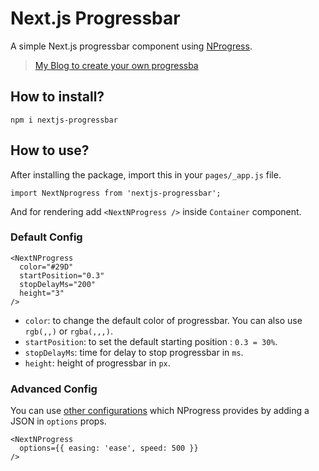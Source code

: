 # Next.js Progressbar
A simple Next.js progressbar component using [NProgress](http://ricostacruz.com/nprogress/).

> [My Blog to create your own progressba](https://gosink.in/next-js-make-your-own-progress-bar-indicator-component-easily/)

## How to install?
```
npm i nextjs-progressbar
```

## How to use?
After installing the package, import this in your `pages/_app.js` file.
```
import NextNprogress from 'nextjs-progressbar';
```
And for rendering add `<NextNProgress />` inside `Container` component.

### Default Config
```
<NextNProgress
  color="#29D"
  startPosition="0.3"
  stopDelayMs="200"
  height="3"
/>
```
* `color`: to change the default color of progressbar. You can also use `rgb(,,)` or `rgba(,,,)`.  
* `startPosition`: to set the default starting position : `0.3 = 30%`.
* `stopDelayMs`: time for delay to stop progressbar in `ms`.  
* `height`: height of progressbar in `px`.  

### Advanced Config
You can use [other configurations](https://github.com/rstacruz/nprogress#configuration) which NProgress provides by adding a JSON in `options` props.
```
<NextNProgress
  options={{ easing: 'ease', speed: 500 }}
/>
```
